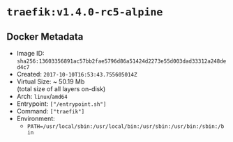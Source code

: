 # `traefik:v1.4.0-rc5-alpine`

## Docker Metadata

- Image ID: `sha256:13603356891ac57bb2fae5796d86a51424d2273e55d003dad33312a248ded4c7`
- Created: `2017-10-10T16:53:43.755605014Z`
- Virtual Size: ~ 50.19 Mb  
  (total size of all layers on-disk)
- Arch: `linux`/`amd64`
- Entrypoint: `["/entrypoint.sh"]`
- Command: `["traefik"]`
- Environment:
  - `PATH=/usr/local/sbin:/usr/local/bin:/usr/sbin:/usr/bin:/sbin:/bin`
